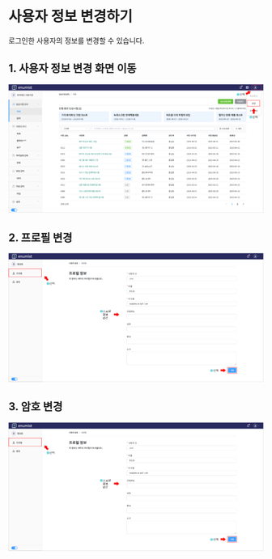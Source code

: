 # 사용자 정보 변경하기

로그인한 사용자의 정보를 변경할 수 있습니다.

## 1. 사용자 정보 변경 화면 이동

![user-edit-1](../img/user-edit-1.png)

## 2. 프로필 변경

![user-edit-2](../img/user-edit-2.png)

## 3. 암호 변경

![user-edit-2](../img/user-edit-2.png)